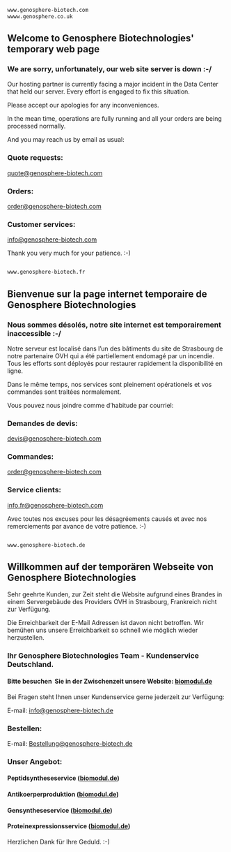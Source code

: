 ```sh
www.genosphere-biotech.com
wwww.genosphere.co.uk
```



## Welcome to Genosphere Biotechnologies' temporary web page

### We are sorry, unfortunately, our web site server is down :-/

Our hosting partner is currently facing a major incident in the Data Center that held our server.  Every effort is engaged to fix this situation.

Please accept our apologies for any inconveniences.

In the mean time, operations are fully running and all your orders are being processed normally.


And you may reach us by email as usual:

### Quote requests:
[quote@genosphere-biotech.com](mailto:quote@genosphere-biotech.com)

### Orders:
[order@genosphere-biotech.com](mailto:order@genosphere-biotech.com)

### Customer services:
[info@genosphere-biotech.com](mailto:info@genosphere-biotech.com)

Thank you very much for your patience. :-)



```sh


```


```sh
www.genosphere-biotech.fr
```

## Bienvenue sur la page internet temporaire de Genosphere Biotechnologies

### Nous sommes désolés, notre site internet est temporairement inaccessible :-/

Notre serveur est localisé dans l’un des bâtiments du site de Strasbourg de notre partenaire OVH qui a été partiellement endomagé par un incendie.  Tous les efforts sont déployés pour restaurer rapidement la disponibilité en ligne.

Dans le même temps, nos services sont pleinement opérationels et vos commandes sont traitées normalement.

Vous pouvez nous joindre comme d’habitude par courriel:

### Demandes de devis:
[devis@genosphere-biotech.com](mailto:devis@genosphere-biotech.com)

### Commandes:
[order@genosphere-biotech.com](mailto:commande@genosphere-biotech.com)

### Service clients:
[info.fr@genosphere-biotech.com](mailto:info.fr@genosphere-biotech.com)

Avec toutes nos excuses pour les désagréements causés et avec nos remerciements par avance de votre patience.  :-)


```sh


```


```sh
www.genosphere-biotech.de
```

## Willkommen auf der temporären Webseite von Genosphere Biotechnologies


Sehr geehrte Kunden,
zur Zeit steht die Website aufgrund eines Brandes in einem Servergebäude des Providers OVH in Strasbourg, Frankreich nicht zur Verfügung.

Die Erreichbarkeit der E-Mail Adressen ist davon nicht betroffen.
Wir bemühen uns unsere Erreichbarkeit so schnell wie möglich wieder herzustellen.




### Ihr Genosphere Biotechnologies Team - Kundenservice Deutschland.

#### Bitte besuchen  Sie in der Zwischenzeit unsere Website:  [biomodul.de](http://www.biomodul.de)

Bei Fragen steht Ihnen unser Kundenservice gerne jederzeit zur Verfügung:

E-mail: [info@genosphere-biotech.de](mailto:info@genosphere-biotech.de)

### Bestellen: 
E-mail: [Bestellung@genosphere-biotech.de](mailto:Bestellung@genosphere-biotech.de)

### Unser Angebot: 
#### Peptidsyntheseservice  ([biomodul.de](http://www.biomodul.de/peptidsynthesen/index.php))
#### Antikoerperproduktion  ([biomodul.de](http://www.biomodul.de/antikoerperherstellung/index.php))
#### Gensyntheseservice  ([biomodul.de](http://www.biomodul.de/gensynthese/index.php))
#### Proteinexpressionsservice  ([biomodul.de](http://www.biomodul.de/proteinexpression/index.php))

Herzlichen Dank für Ihre Geduld. :-)

